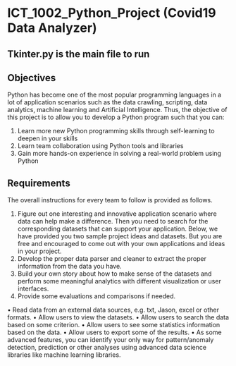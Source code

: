 # ICT_1002_Python_Project (Covid19 Data Analyzer)

## Tkinter.py is the main file to run 


## Objectives
Python has become one of the most popular programming languages in a lot of application scenarios such as the data crawling, scripting, data analytics, machine learning and Artificial Intelligence. Thus, the objective of this project is to allow you to develop a Python program such that you can:
1. Learn more new Python programming skills through self-learning to deepen in your skills
2. Learn team collaboration using Python tools and libraries
3. Gain more hands-on experience in solving a real-world problem using Python

## Requirements
The overall instructions for every team to follow is provided as follows.
1. Figure out one interesting and innovative application scenario where data can help make a difference. Then you need to search for the corresponding datasets that can support your application. Below, we have provided you two sample project ideas and datasets. But you are free and encouraged to come out with your own applications and ideas in your project.
2. Develop the proper data parser and cleaner to extract the proper information from the data you have.
3. Build your own story about how to make sense of the datasets and perform some meaningful analytics with different visualization or user interfaces.
4. Provide some evaluations and comparisons if needed.

• Read data from an external data sources, e.g. txt, Jason, excel or other formats.
• Allow users to view the datasets.
• Allow users to search the data based on some criterion.
• Allow users to see some statistics information based on the data.
• Allow users to export some of the results.
• As some advanced features, you can identify your only way for pattern/anomaly detection, prediction or other analyses using advanced data science libraries like machine learning libraries.
